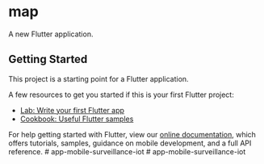 # map

A new Flutter application.

## Getting Started

This project is a starting point for a Flutter application.

A few resources to get you started if this is your first Flutter project:

- [Lab: Write your first Flutter app](https://flutter.dev/docs/get-started/codelab)
- [Cookbook: Useful Flutter samples](https://flutter.dev/docs/cookbook)

For help getting started with Flutter, view our
[online documentation](https://flutter.dev/docs), which offers tutorials,
samples, guidance on mobile development, and a full API reference.
#   a p p - m o b i l e - s u r v e i l l a n c e - i o t  
 #   a p p - m o b i l e - s u r v e i l l a n c e - i o t  
 